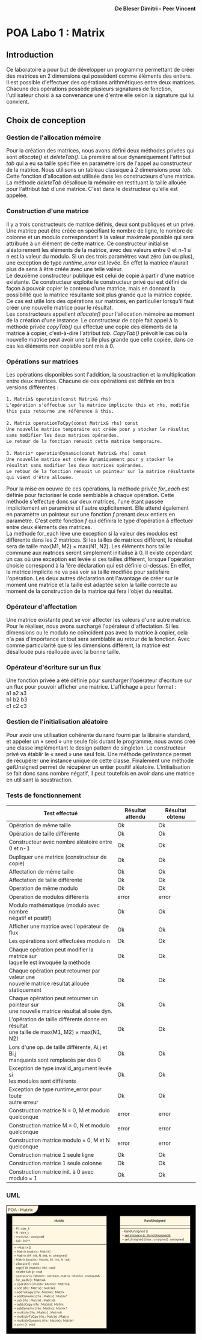 #### <div style="text-align: right">De Bleser Dimitri - Peer Vincent</div>

# POA Labo 1 : Matrix

## Introduction
Ce laboratoire a pour but de développer un programme permettant de créer des matrices en 2 dimensions qui possèdent comme
éléments des entiers. Il est possible d'effectuer des opérations arithmétiques entre
deux matrices. Chacune des opérations possède plusieurs signatures de fonction, l'utilisateur choisi
à sa convenance une d'entre elle selon la signature qui lui convient.

## Choix de conception

### Gestion de l'allocation mémoire
Pour la création des matrices, nous avons défini deux méthodes privées qui sont
_allocate()_ et _deleteTab()_. La première alloue dynamiquement l'attribut _tab_ qui a eu sa taille
spécifiée en paramètre lors de l'appel au constructeur de la matrice. Nous utilisons un tableau
classique à 2 dimensions pour _tab_. Cette fonction d'allocation
est utilisée dans les constructeurs d'une matrice. La méthode _deleteTab_ désalloue la mémoire en 
restituant la taille allouée pour l'attribut _tab_ d'une matrice. C'est dans le destructeur qu'elle 
est appelée.

### Construction d'une matrice
Il y a trois constructeurs de matrice définis, deux sont publiques et un privé. Une matrice peut être
créée en spécifiant le nombre de ligne, le nombre de colonne et un modulo correspondant à la valeur
maximale possible qui sera attribuée à un élément de cette matrice. Ce constructeur initialise
 aléatoirement les éléments de la matrice, avec des valeurs entre 0 et n-1 si n est la valeur du modulo.
Si un des trois paramètres vaut zéro (un ou plus), une exception de type _runtime_error_ est levée. En effet la matrice
n'aurait plus de sens à être créée avec une telle valeur.  
Le deuxième constructeur publique est celui de copie à partir d'une matrice existante. Ce constructeur 
exploite le constructeur privé qui est défini de façon à pouvoir copier le contenu d'une matrice, mais en donnant la 
possibilité que la matrice résultante soit plus grande que la matrice copiée. Ce cas est utile lors des opérations sur 
matrices, en particulier lorsqu'il faut créer une nouvelle matrice pour le résultat.  
Les constructeurs appellent _allocate()_ pour l'allocation mémoire au moment de la création d'une instance.
Le constructeur de copie fait appel à la méthode privée _copyTab()_ qui effectue une copie des éléments de la matrice 
à copier, c'est-à-dire l'attribut _tab_. _CopyTab()_ prévoit le cas où la nouvelle matrice peut avoir une taille
plus grande que celle copiée, dans ce cas les éléments non copiable sont mis à 0.

### Opérations sur matrices
Les opérations disponibles sont l'addition, la soustraction et la multiplication entre deux matrices. 
Chacune de ces opérations est définie en trois versions différentes :  

    1. Matrix& operation(const Matrix& rhs)
    L'opération s'effectue sur la matrice implicite this et rhs, modifie this puis retourne une référence à this.
    
    2. Matrix operationToCpy(const Matrix& rhs) const
    Une nouvelle matrice temporaire est créée pour y stocker le résultat sans modifier les deux matrices opérandes.
    Le retour de la fonction renvoit cette matrice temporaire.

    3. Matrix* operationDynamic(const Matrix& rhs) const
    Une nouvelle matrice est créée dynamiquement pour y stocker le résultat sans modifier les deux matrices opérandes.
    Le retour de la fonction renvoit un pointeur sur la matrice résultante qui vient d'être allouée.


Pour la mise en oeuvre de ces opérations, la méthode privée _for_each_ est définie pour factoriser le code semblable à chaque opération. 
Cette méthode s'effectue donc sur deux matrices, l'une étant passée implicitement en paramètre et l'autre explicitement. 
Elle attend également en paramètre un pointeur sur une fonction _f_ prenant deux entiers en paramètre. C'est 
cette fonction _f_ qui définira le type d'opération à effectuer entre deux éléments des matrices.  
La méthode for_each lève une exception si la valeur des modulos est différente dans les 2 matrices.
Si les tailles de matrices diffèrent, le résultat sera de taille max(M1, M2) × max(N1, N2). Les éléments hors taille 
commune aux matrices seront simplement initialisé à 0. Il existe cependant un cas où une exception est levée si 
ces tailles diffèrent, lorsque l'opération choisie correspond à la 1ère déclaration qui est définie ci-dessus. En effet,
la matrice implicite ne va pas voir sa taille modifiée pour satisfaire l'opération. Les deux autres déclaration ont 
l'avantage de créer sur le moment une matrice et la taille est adaptée selon la taille correcte au moment de la construction 
de la matrice qui fera l'objet du résultat. 

### Opérateur d'affectation
Une matrice existante peut se voir affecter les valeurs d'une autre matrice. Pour le réaliser, nous avons surchargé
l'opérateur d'affectation. Si les dimensions ou le modulo ne coïncident pas avec la matrice à copier, cela n'a pas d'importance 
et tout sera semblable au retour de la fonction. Avec comme particularité que si les dimensions diffèrent, la matrice est désallouée puis
réallouée avec la bonne taille. 

### Opérateur d'écriture sur un flux
Une fonction privée a été définie pour surcharger l'opérateur d'écriture sur un flux pour pouvoir afficher une matrice.
  L'affichage a pour format :  
a1 a2 a3   
b1 b2 b3  
c1 c2 c3

### Gestion de l'initialisation aléatoire

Pour avoir une utilisation cohérente du rand fourni par la librairie standard, et appeler un « seed » une seule fois durant le programme,
nous avons créé une classe implémentant le design pattern de singleton. Le constructeur privé va établir le « seed » une seul fois.
Une méthode getInstance permet de récupérer une instance unique de cette classe.
Finalement une méthode getUnsigned permet de récupérer un entier positif aléatoire. 
L'initialisation se fait donc sans nombre négatif, il peut toutefois en avoir dans une matrice en utilisant la soustraction.

### Tests de fonctionnement
| Test effectué                                                                                        | Résultat attendu | Résultat obtenu |   
|------------------------------------------------------------------------------------------------------|------------------|-----------------|
| Opération de même taille                                                                             | Ok               | Ok              |  
| Opération de taille différente                                                                       | Ok               | Ok              | 
| Constructeur avec nombre aléatoire entre <br/>0 et n-1                                               | Ok               | Ok              |   
| Dupliquer une matrice (constructeur de copie)                                                        | Ok               | Ok              |
| Affectation  de même taille                                                                          | Ok               | Ok              |
| Affectation de taille différente                                                                     | Ok               | Ok              |
| Operation de même modulo                                                                             | Ok               | Ok              |
| Operation de modulos différents                                                                      | error            | error           |
| Modulo mathématique (modulo avec nombre<br/> négatif et positif)                                     | Ok               | Ok              |
| Afficher une matrice avec l'opérateur de flux                                                        | Ok               | Ok              |
| Les opérations sont effectuées modulo n                                                              | Ok               | Ok              |
| Chaque opération peut modifier la matrice sur <br/> laquelle est invoquée la méthode                 | Ok               | Ok              |
| Chaque opération peut retourner par valeur une<br/> nouvelle matrice résultat   allouée statiquement | Ok               | Ok              |
| Chaque opération peut retourner un pointeur sur<br/> une nouvelle matrice résultat    allouée dyn.   | Ok               | Ok              |
| L'opération de taille différente donne en résultat<br/> une taille de  max(M1, M2) × max(N1, N2)     | Ok               | Ok              |
| Lors d'une op. de taille différente, Ai,j et Bi,j<br/> manquants sont remplacés par des 0            | Ok               | Ok              |
| Exception de type invalid_argument levée si<br/> les modulos sont différents                         | Ok               | Ok              |
| Exception de type runtime_error pour toute<br/> autre erreur                                         | Ok               | Ok              |
| Construction matrice N = 0, M et modulo quelconque                                                   | error            | error           |
| Construction matrice M = 0, N et modulo quelconque                                                   | error            | error           |
| Construction matrice modulo = 0, M et N quelconque                                                   | error            | error           |
| Construction matrice 1 seule ligne                                                                   | Ok               | Ok              |
| Construction matrice 1 seule colonne                                                                 | Ok               | Ok              |
| Construction matrice init. à 0 avec modulo = 1                                                       | Ok               | Ok              |

### UML 

![img.png](img.png)